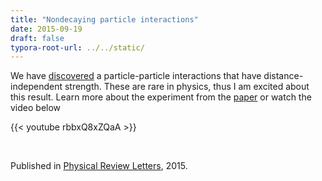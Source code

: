 ```yaml
---
title: "Nondecaying particle interactions"
date: 2015-09-19
draft: false
typora-root-url: ../../static/
---
```


We have [discovered](http://journals.aps.org/prl/abstract/10.1103/PhysRevLett.115.038301) a particle-particle interactions  that have distance-independent strength. These are rare in physics, thus I am excited about this result. Learn more about the experiment from the [paper](http://arxiv.org/abs/1503.06048) or watch the video below

{{< youtube rbbxQ8xZQaA >}}

<br>

Published in [Physical Review Letters](https://journals.aps.org/prl/abstract/10.1103/PhysRevLett.115.038301), 2015.

